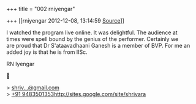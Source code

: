 +++
title = "002 rniyengar"

+++
[[rniyengar	2012-12-08, 13:14:59 [Source](https://groups.google.com/g/bvparishat/c/HlxEG7Dxbe8)]]



I watched the program live online. It was delightful. The audience at  
times were spell bound by the genius of the performer. Certainly we  
are proud that Dr S'ataavadhaani Ganesh is a member of BVP. For me an  
added joy is that he is from IISc.  
  
RN Iyengar  



\> [shriv...@gmail.com]()  
\> [+91 9483501353](tel:+91%2094835%2001353)<http://sites.google.com/site/shrivara>  

